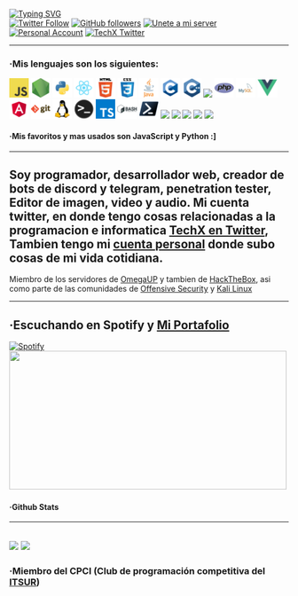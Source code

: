 [![Typing SVG](https://readme-typing-svg.herokuapp.com?color=%23CDCDCD&size=25&lines=MrTechX+%7C+UlisesCamacho;Pentester+%7C+Hacker)](https://git.io/typing-svg) <br>
[![Twitter Follow](https://img.shields.io/twitter/follow/Mr__TechX?color=%231DA1F2&label=Mr.%20TechX&logo=twitter&logoColor=%231DA1F2&style=for-the-badge)](https://twitter.com/Mr__TechX)
[![GitHub followers](https://img.shields.io/github/followers/Mr-TechX?color=%23181717&label=Github%20%7C%20Follow&logo=Github&style=for-the-badge)](http://bit.ly/github_techX)
[![Unete a mi server](https://img.shields.io/discord/738105124597137461?color=%235865F2&label=Unete%20a%20mi%20servidor&logo=Discord&style=for-the-badge)](https://discord.gg/R3bgKtMsSH)
[![Personal Account](https://img.shields.io/twitter/follow/ulises__camacho?color=%231DA1F2&label=Personal%20Account&logo=twitter&logoColor=%231DA1F2&style=for-the-badge)](https://twitter.com/ulises__camacho)
[![TechX Twitter](https://pbs.twimg.com/profile_banners/1370653756468166657/1626578835/1500x500)](https://twitter.com/Mr_TechX)

---
### ·Mis lenguajes son los siguientes:
<img height="35" src="https://raw.githubusercontent.com/github/explore/80688e429a7d4ef2fca1e82350fe8e3517d3494d/topics/javascript/javascript.png"> <img height="35" src="https://raw.githubusercontent.com/github/explore/80688e429a7d4ef2fca1e82350fe8e3517d3494d/topics/nodejs/nodejs.png">
<img height="35" src="https://raw.githubusercontent.com/github/explore/80688e429a7d4ef2fca1e82350fe8e3517d3494d/topics/python/python.png">
<img height="35" src="https://raw.githubusercontent.com/github/explore/80688e429a7d4ef2fca1e82350fe8e3517d3494d/topics/react/react.png">
<img height="35" src="https://raw.githubusercontent.com/github/explore/80688e429a7d4ef2fca1e82350fe8e3517d3494d/topics/html/html.png">
<img height="35" src="https://raw.githubusercontent.com/github/explore/80688e429a7d4ef2fca1e82350fe8e3517d3494d/topics/css/css.png">
<img height="35" src="https://raw.githubusercontent.com/github/explore/80688e429a7d4ef2fca1e82350fe8e3517d3494d/topics/java/java.png">
<img height="35" src="https://raw.githubusercontent.com/github/explore/80688e429a7d4ef2fca1e82350fe8e3517d3494d/topics/c/c.png">
<img height="35" src="https://raw.githubusercontent.com/github/explore/80688e429a7d4ef2fca1e82350fe8e3517d3494d/topics/cpp/cpp.png">
<img height="35" src="https://iconape.com/wp-content/png_logo_vector/c.png">
<img height="35" src="https://raw.githubusercontent.com/github/explore/80688e429a7d4ef2fca1e82350fe8e3517d3494d/topics/php/php.png">
<img height="35" src="https://raw.githubusercontent.com/github/explore/80688e429a7d4ef2fca1e82350fe8e3517d3494d/topics/mysql/mysql.png">
<img height="35" src="https://raw.githubusercontent.com/github/explore/80688e429a7d4ef2fca1e82350fe8e3517d3494d/topics/vue/vue.png">
<img height="35" src="https://raw.githubusercontent.com/github/explore/80688e429a7d4ef2fca1e82350fe8e3517d3494d/topics/angular/angular.png">
<img height="35" src="https://raw.githubusercontent.com/github/explore/80688e429a7d4ef2fca1e82350fe8e3517d3494d/topics/git/git.png">
<img height="35" src="https://raw.githubusercontent.com/github/explore/80688e429a7d4ef2fca1e82350fe8e3517d3494d/topics/linux/linux.png">
<img height="35" src="https://raw.githubusercontent.com/github/explore/80688e429a7d4ef2fca1e82350fe8e3517d3494d/topics/terminal/terminal.png">
<img height="35" src="https://raw.githubusercontent.com/github/explore/80688e429a7d4ef2fca1e82350fe8e3517d3494d/topics/typescript/typescript.png">
<img height="35" src="https://raw.githubusercontent.com/github/explore/80688e429a7d4ef2fca1e82350fe8e3517d3494d/topics/bash/bash.png">
<img height="35" src="https://raw.githubusercontent.com/github/explore/80688e429a7d4ef2fca1e82350fe8e3517d3494d/topics/powershell/powershell.png">
<img height="35" src="https://thumbs.dreamstime.com/b/icono-del-c%C3%B3digo-binario-estilo-simple-en-aislado-el-fondo-blanco-141523573.jpg">
<img height="35" src="https://e7.pngegg.com/pngimages/600/114/png-clipart-dragon-kali-linux-android-linux-logo-silhouette-thumbnail.png">
<img height="35" src="https://yt3.ggpht.com/-XW1x_JT1g24/AAAAAAAAAAI/AAAAAAAAAAA/lMWjeVh_HEw/s900-c-k-no/photo.jpg">
<img height="35" src="https://static.wixstatic.com/media/6a4a49_2bc602dcc9fd45d9924981d075a9b689~mv2.jpg/v1/fit/w_780%2Ch_780%2Cal_c%2Cq_80/file.png">
<img height="35" src="https://thumbs.dreamstime.com/b/malware-icon-trendy-modern-flat-linear-vector-malware-icon-w-malware-icon-trendy-modern-flat-linear-vector-malware-icon-130953859.jpg">
<!-- COMING SOON -->
<!-- <img height="35" src="https://raw.githubusercontent.com/github/explore/80688e429a7d4ef2fca1e82350fe8e3517d3494d/topics/kotlin/kotlin.png"> -->
<!-- <img height="35" src="https://raw.githubusercontent.com/github/explore/80688e429a7d4ef2fca1e82350fe8e3517d3494d/topics/ruby/ruby.png"> -->
<!-- <img height="35" src="https://raw.githubusercontent.com/github/explore/80688e429a7d4ef2fca1e82350fe8e3517d3494d/topics/go/go.png"> -->
<!-- <img height="35" src="https://raw.githubusercontent.com/github/explore/80688e429a7d4ef2fca1e82350fe8e3517d3494d/topics/android/android.png"> -->
<!-- <img height="35" src="https://raw.githubusercontent.com/github/explore/80688e429a7d4ef2fca1e82350fe8e3517d3494d/topics/rust/rust.png"> -->
<!-- <img height="35" src="https://raw.githubusercontent.com/github/explore/80688e429a7d4ef2fca1e82350fe8e3517d3494d/topics/ios/ios.png"> -->
<!-- <img height="35" src="https://i.pinimg.com/originals/8c/b1/8c/8cb18c72082d13eb581cf6d452e8e266.png"> -->
<!-- <img height="35" src="https://elbinario.net/wp-content/uploads/2014/05/Hacker-logo.sh-600x600.png"> -->
<!-- <img height="35" src=""> -->

#### ·Mis favoritos y mas usados son JavaScript y Python :]

---
Soy programador, desarrollador web, creador de bots de discord y telegram, penetration tester, Editor de imagen, video y audio.
Mi cuenta twitter, en donde tengo cosas relacionadas a la programacion e informatica [TechX en Twitter](https://twitter.com/Mr__TechX), Tambien tengo mi [cuenta personal](https://twitter.com/Ulises__Camacho) donde subo cosas de mi vida cotidiana.
----

Miembro de los servidores de [OmegaUP](https://discord.gg/HexvCccwSx) y tambien de [HackTheBox](https://discord.gg/hackthebox), asi como parte de las comunidades de [Offensive Security](https://discord.gg/offsec) y [Kali Linux](https://discord.gg/d9vUPd7W9w) 

---
## ·Escuchando en Spotify y [Mi Portafolio](https://web.ulisescamacho.repl.co)
[![Spotify](https://spotify-github-profile.vercel.app/api/view?uid=qvv8hkxzjkj2cvez6d63tg708&cover_image=true&theme=default)](https://spotify-github-profile.vercel.app/api/view?uid=qvv8hkxzjkj2cvez6d63tg708&redirect=true)<img src="https://pbs.twimg.com/media/FKIKf6RVkAE3ekB?format=jpg&name=large" href="https://web.ulisescamacho.repl.co" width="500px" height="250px">

#### ·Github Stats
---
<!-- <img src="https://github-readme-stats.vercel.app/api?username=Mr-TechX&show_icons=true&theme=radical&count_private=true&include_all_commits=true"><img src="https://github-readme-stats.vercel.app/api/top-langs/?username=Mr-TechX&theme=radical&langs_count=5"> <br> -->

<img src="https://github-readme-stats.vercel.app/api/top-langs/?username=Mr-TechX&theme=chartreuse-dark&langs_count=5"> <img src="https://github-readme-stats.vercel.app/api?username=Mr-TechX&show_icons=true&theme=chartreuse-dark&count_private=true&include_all_commits=true"> <br>
---
### ·Miembro del CPCI (Club de programación competitiva del [ITSUR](http://www.itsur.edu.mx/home.php))
<!--  -->
